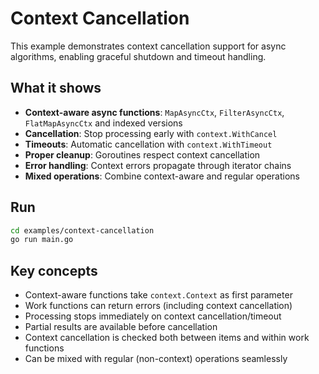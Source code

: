 # Context Cancellation

This example demonstrates context cancellation support for async algorithms, enabling graceful shutdown and timeout handling.

## What it shows

- **Context-aware async functions**: `MapAsyncCtx`, `FilterAsyncCtx`, `FlatMapAsyncCtx` and indexed versions
- **Cancellation**: Stop processing early with `context.WithCancel`
- **Timeouts**: Automatic cancellation with `context.WithTimeout`
- **Proper cleanup**: Goroutines respect context cancellation
- **Error handling**: Context errors propagate through iterator chains
- **Mixed operations**: Combine context-aware and regular operations

## Run

```bash
cd examples/context-cancellation
go run main.go
```

## Key concepts

- Context-aware functions take `context.Context` as first parameter
- Work functions can return errors (including context cancellation)
- Processing stops immediately on context cancellation/timeout
- Partial results are available before cancellation
- Context cancellation is checked both between items and within work functions
- Can be mixed with regular (non-context) operations seamlessly
